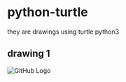 # python-turtle
they are drawings using turtle python3
## drawing 1
![GitHub Logo](https://drive.google.com/drive/my-drive)
